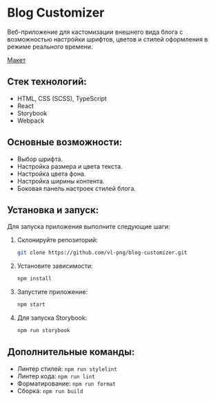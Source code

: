 # Blog Customizer

Веб-приложение для кастомизации внешнего вида блога с возможностью настройки шрифтов, цветов и стилей оформления в режиме реального времени.

[Макет](https://www.figma.com/file/FEeiiGLOsE7ktXbPpBxYoD/Custom-dropdown?type=design&node-id=0%3A1&mode=design&t=eXRJnWC6Xsuw0qR4-1)

## Стек технологий:

- HTML, CSS (SCSS), TypeScript
- React
- Storybook
- Webpack

## Основные возможности:

- Выбор шрифта.
- Настройка размера и цвета текста.
- Настройка цвета фона.
- Настройка ширины контента.
- Боковая панель настроек стилей блога.

## Установка и запуск:

Для запуска приложения выполните следующие шаги:

1. Склонируйте репозиторий:
    ```bash
    git clone https://github.com/vl-png/blog-customizer.git
    ```
2. Установите зависимости:
    ```bash
    npm install
    ```
3. Запустите приложение:
    ```bash
    npm start
    ```
4. Для запуска Storybook:
    ```bash
    npm run storybook
    ```

## Дополнительные команды:

- Линтер стилей: `npm run stylelint`
- Линтер кода: `npm run lint`  
- Форматирование: `npm run format`
- Сборка: `npm run build`
